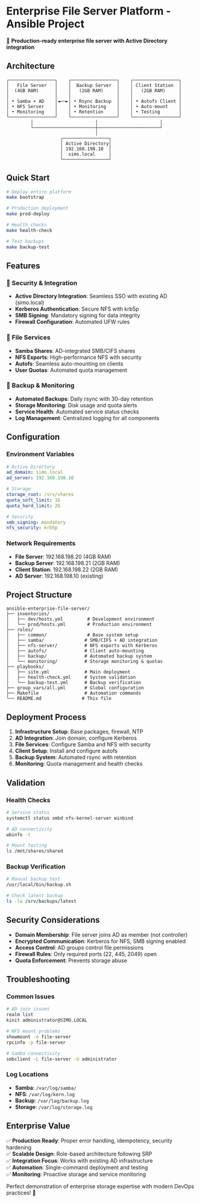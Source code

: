 # Enterprise File Server Platform - Ansible Project

🎯 **Production-ready enterprise file server with Active Directory integration**

## Architecture

```
┌─────────────────┐    ┌─────────────────┐    ┌─────────────────┐
│   File Server   │    │  Backup Server  │    │ Client Station  │
│  (4GB RAM)      │    │   (2GB RAM)     │    │   (2GB RAM)     │
│                 │    │                 │    │                 │
│ • Samba + AD    │◄──►│ • Rsync Backup  │    │ • Autofs Client │
│ • NFS Server    │    │ • Monitoring    │    │ • Auto-mount    │
│ • Monitoring    │    │ • Retention     │    │ • Testing       │
└─────────────────┘    └─────────────────┘    └─────────────────┘
         │                       │                       │
         └───────────────────────┼───────────────────────┘
                                 │
                    ┌─────────────────┐
                    │ Active Directory│
                    │ 192.168.198.10  │
                    │  simo.local     │
                    └─────────────────┘
```

## Quick Start

```bash
# Deploy entire platform
make bootstrap

# Production deployment
make prod-deploy

# Health checks
make health-check

# Test backups
make backup-test
```

## Features

### 🔐 Security & Integration
- **Active Directory Integration**: Seamless SSO with existing AD (simo.local)
- **Kerberos Authentication**: Secure NFS with krb5p
- **SMB Signing**: Mandatory signing for data integrity
- **Firewall Configuration**: Automated UFW rules

### 📁 File Services
- **Samba Shares**: AD-integrated SMB/CIFS shares
- **NFS Exports**: High-performance NFS with security
- **Autofs**: Seamless auto-mounting on clients
- **User Quotas**: Automated quota management

### 💾 Backup & Monitoring
- **Automated Backups**: Daily rsync with 30-day retention
- **Storage Monitoring**: Disk usage and quota alerts
- **Service Health**: Automated service status checks
- **Log Management**: Centralized logging for all components

## Configuration

### Environment Variables
```yaml
# Active Directory
ad_domain: simo.local
ad_server: 192.168.198.10

# Storage
storage_root: /srv/shares
quota_soft_limit: 1G
quota_hard_limit: 2G

# Security
smb_signing: mandatory
nfs_security: krb5p
```

### Network Requirements
- **File Server**: 192.168.198.20 (4GB RAM)
- **Backup Server**: 192.168.198.21 (2GB RAM)  
- **Client Station**: 192.168.198.22 (2GB RAM)
- **AD Server**: 192.168.198.10 (existing)

## Project Structure

```
ansible-enterprise-file-server/
├── inventories/
│   ├── dev/hosts.yml         # Development environment
│   └── prod/hosts.yml        # Production environment
├── roles/
│   ├── common/               # Base system setup
│   ├── samba/               # SMB/CIFS + AD integration
│   ├── nfs-server/          # NFS exports with Kerberos
│   ├── autofs/              # Client auto-mounting
│   ├── backup/              # Automated backup system
│   └── monitoring/          # Storage monitoring & quotas
├── playbooks/
│   ├── site.yml             # Main deployment
│   ├── health-check.yml     # System validation
│   └── backup-test.yml      # Backup verification
├── group_vars/all.yml       # Global configuration
├── Makefile                 # Automation commands
└── README.md               # This file
```

## Deployment Process

1. **Infrastructure Setup**: Base packages, firewall, NTP
2. **AD Integration**: Join domain, configure Kerberos
3. **File Services**: Configure Samba and NFS with security
4. **Client Setup**: Install and configure autofs
5. **Backup System**: Automated rsync with retention
6. **Monitoring**: Quota management and health checks

## Validation

### Health Checks
```bash
# Service status
systemctl status smbd nfs-kernel-server winbind

# AD connectivity
wbinfo -t

# Mount testing
ls /mnt/shares/shared
```

### Backup Verification
```bash
# Manual backup test
/usr/local/bin/backup.sh

# Check latest backup
ls -la /srv/backups/latest
```

## Security Considerations

- **Domain Membership**: File server joins AD as member (not controller)
- **Encrypted Communication**: Kerberos for NFS, SMB signing enabled
- **Access Control**: AD groups control file permissions
- **Firewall Rules**: Only required ports (22, 445, 2049) open
- **Quota Enforcement**: Prevents storage abuse

## Troubleshooting

### Common Issues
```bash
# AD join issues
realm list
kinit administrator@SIMO.LOCAL

# NFS mount problems
showmount -e file-server
rpcinfo -p file-server

# Samba connectivity
smbclient -L file-server -U administrator
```

### Log Locations
- **Samba**: `/var/log/samba/`
- **NFS**: `/var/log/kern.log`
- **Backup**: `/var/log/backup.log`
- **Storage**: `/var/log/storage.log`

## Enterprise Value

✅ **Production Ready**: Proper error handling, idempotency, security hardening  
✅ **Scalable Design**: Role-based architecture following SRP  
✅ **Integration Focus**: Works with existing AD infrastructure  
✅ **Automation**: Single-command deployment and testing  
✅ **Monitoring**: Proactive storage and service monitoring  

Perfect demonstration of enterprise storage expertise with modern DevOps practices! 🚀
